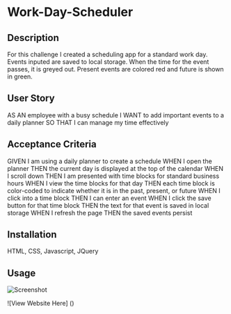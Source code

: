 # Work-Day-Scheduler

## Description
For this challenge I created a scheduling app for a standard work day. Events inputed are saved to local storage. When the time for the event passes, it is greyed out. Present events are colored red and future is shown in green. 

## User Story
AS AN employee with a busy schedule
I WANT to add important events to a daily planner
SO THAT I can manage my time effectively

## Acceptance Criteria
GIVEN I am using a daily planner to create a schedule
WHEN I open the planner
THEN the current day is displayed at the top of the calendar
WHEN I scroll down
THEN I am presented with time blocks for standard business hours
WHEN I view the time blocks for that day
THEN each time block is color-coded to indicate whether it is in the past, present, or future
WHEN I click into a time block
THEN I can enter an event
WHEN I click the save button for that time block
THEN the text for that event is saved in local storage
WHEN I refresh the page
THEN the saved events persist

## Installation
HTML, CSS, Javascript, JQuery

## Usage
![Screenshot]()

![View Website Here] ()
